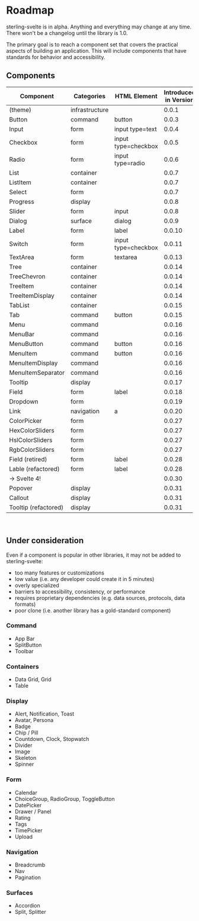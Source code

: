 # Roadmap

sterling-svelte is in alpha.
Anything and everything may change at any time.
There won't be a changelog until the library is 1.0.

The primary goal is to reach a component set that covers the practical aspects of building an application.
This will include components that have standards for behavior and accessibility.

## Components

| Component            | Categories     | HTML Element        | Introduced in Version |
| -------------------- | -------------- | ------------------- | --------------------- |
| (theme)              | infrastructure |                     | 0.0.1                 |
| Button               | command        | button              | 0.0.3                 |
| Input                | form           | input type=text     | 0.0.4                 |
| Checkbox             | form           | input type=checkbox | 0.0.5                 |
| Radio                | form           | input type=radio    | 0.0.6                 |
| List                 | container      |                     | 0.0.7                 |
| ListItem             | container      |                     | 0.0.7                 |
| Select               | form           |                     | 0.0.7                 |
| Progress             | display        |                     | 0.0.8                 |
| Slider               | form           | input               | 0.0.8                 |
| Dialog               | surface        | dialog              | 0.0.9                 |
| Label                | form           | label               | 0.0.10                |
| Switch               | form           | input type=checkbox | 0.0.11                |
| TextArea             | form           | textarea            | 0.0.13                |
| Tree                 | container      |                     | 0.0.14                |
| TreeChevron          | container      |                     | 0.0.14                |
| TreeItem             | container      |                     | 0.0.14                |
| TreeItemDisplay      | container      |                     | 0.0.14                |
| TabList              | container      |                     | 0.0.15                |
| Tab                  | command        | button              | 0.0.15                |
| Menu                 | command        |                     | 0.0.16                |
| MenuBar              | command        |                     | 0.0.16                |
| MenuButton           | command        | button              | 0.0.16                |
| MenuItem             | command        | button              | 0.0.16                |
| MenuItemDisplay      | command        |                     | 0.0.16                |
| MenuItemSeparator    | command        |                     | 0.0.16                |
| Tooltip              | display        |                     | 0.0.17                |
| Field                | form           | label               | 0.0.18                |
| Dropdown             | form           |                     | 0.0.19                |
| Link                 | navigation     | a                   | 0.0.20                |
| ColorPicker          | form           |                     | 0.0.27                |
| HexColorSliders      | form           |                     | 0.0.27                |
| HslColorSliders      | form           |                     | 0.0.27                |
| RgbColorSliders      | form           |                     | 0.0.27                |
| Field (retired)      | form           | label               | 0.0.28                |
| Lable (refactored)   | form           | label               | 0.0.28                |
| -> Svelte 4!         |                |                     | 0.0.30                |
| Popover              | display        |                     | 0.0.31                |
| Callout              | display        |                     | 0.0.31                |
| Tooltip (refactored) | display        |                     | 0.0.31                |

<br/>

## Under consideration

Even if a component is popular in other libraries, it may not be added to sterling-svelte:

- too many features or customizations
- low value (i.e. any developer could create it in 5 minutes)
- overly specialized
- barriers to accessibility, consistency, or performance
- requires proprietary dependencies (e.g. data sources, protocols, data formats)
- poor clone (i.e. another library has a gold-standard component)

### Command

- App Bar
- SplitButton
- Toolbar

### Containers

- Data Grid, Grid
- Table

### Display

- Alert, Notification, Toast
- Avatar, Persona
- Badge
- Chip / Pill
- Countdown, Clock, Stopwatch
- Divider
- Image
- Skeleton
- Spinner

### Form

- Calendar
- ChoiceGroup, RadioGroup, ToggleButton
- DatePicker
- Drawer / Panel
- Rating
- Tags
- TimePicker
- Upload

### Navigation

- Breadcrumb
- Nav
- Pagination

### Surfaces

- Accordion
- Split, Splitter

